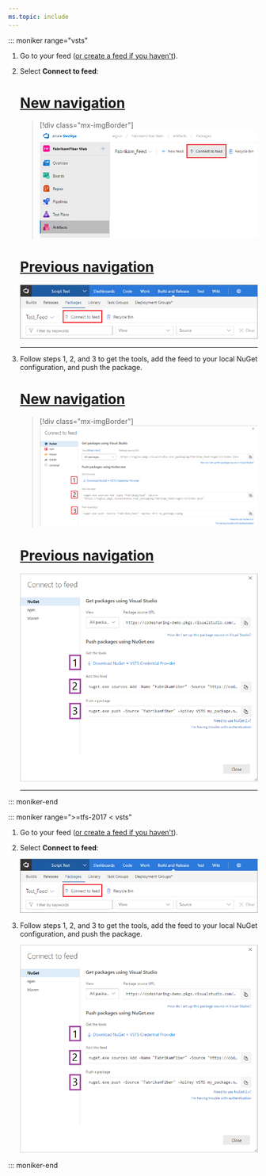 ```yaml
---
ms.topic: include
---
```


::: moniker range="vsts"

1. Go to your feed ([or create a feed if you haven't](../../feeds/create-feed.md)). 

1. Select **Connect to feed**:

    # [New navigation](#tab/new-nav)
    > [!div class="mx-imgBorder"] 
    >![Connect to feed button on the upper right of the page](../_img/connect-to-feed-azure-devops-newnav.png)
    > 

    # [Previous navigation](#tab/previous-nav)
    ![Connect to feed button on the upper right of the page](../_img/connect-to-feed.png)

   ---

1. Follow steps 1, 2, and 3 to get the tools, add the feed to your local NuGet configuration, and push the package.

    # [New navigation](#tab/new-nav)
    > [!div class="mx-imgBorder"] 
    >![NuGet publish instructions in the Connect to feed dialog box](../_img/nugeturl-azure-devops-newnav.png)
    > 

    # [Previous navigation](#tab/previous-nav)
    ![NuGet publish instructions in the Connect to feed dialog box](../_img/nugeturl.png)

   ---

::: moniker-end

::: moniker range=">=tfs-2017 < vsts"

1. Go to your feed ([or create a feed if you haven't](../../feeds/create-feed.md)). 

1. Select **Connect to feed**:

    ![Connect to feed button on the upper right of the page](../_img/connect-to-feed.png)

1. Follow steps 1, 2, and 3 to get the tools, add the feed to your local NuGet configuration, and push the package.

    ![NuGet publish instructions in the Connect to feed dialog](../_img/nugeturl.png)

::: moniker-end
   
